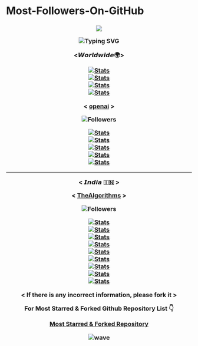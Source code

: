 # Most-Followers-On-GitHub


<h3 align="center">

![](https://capsule-render.vercel.app/api?type=waving&color=gradient&height=150&section=header)

<p align="center">
  <div align="center">
    <img
        src="https://readme-typing-svg.herokuapp.com?font=GlossAndBloom&size=30&duration=4997&color=993300&background=FF673200&center=true&vCenter=true&lines=MOST+FOLLOWERS+;ON+GITHUB+;"
            alt="Typing SVG"
        />
    </a>
</p>
</div>

<𝙒𝙤𝙧𝙡𝙙𝙬𝙞𝙙𝙚🌍>

[![Stats](https://github-stats-alpha.vercel.app/api/?username=torvalds&cc=fff&tc=DF7431&ic=DF7431 "Stats")](https://github.com/torvalds "Stats")
</br> 
[![Stats](https://github-stats-alpha.vercel.app/api/?username=yyx990803&cc=fff&tc=DF7431&ic=DF7431 "Stats")](https://github.com/yyx990803 "Stats")
</br> 
[![Stats](https://github-stats-alpha.vercel.app/api/?username=gustavoguanabara&cc=fff&tc=DF7431&ic=DF7431 "Stats")](https://github.com/gustavoguanabara "Stats")
</br> 
[![Stats](https://github-stats-alpha.vercel.app/api/?username=gaearon&cc=fff&tc=DF7431&ic=DF7431 "Stats")](https://github.com/gaearon "Stats")

< [openai](https://github.com/openai) >

![Followers](https://img.shields.io/badge/dynamic/json?logo=github&label=Followers&labelColor=282c34&color=181717&query=%24.data.totalSubs&url=https%3A%2F%2Fapi.spencerwoo.com%2Fsubstats%2F%3Fsource%3Dgithub%26queryKey%3Dopenai&longCache=true)

[![Stats](https://github-stats-alpha.vercel.app/api/?username=peng-zhihui&cc=fff&tc=DF7431&ic=DF7431 "Stats")](https://github.com/peng-zhihui "Stats")
</br>
[![Stats](https://github-stats-alpha.vercel.app/api/?username=ruanyf&cc=fff&tc=DF7431&ic=DF7431 "Stats")](https://github.com/ruanyf "Stats")
</br> 
[![Stats](https://github-stats-alpha.vercel.app/api/?username=bradtraversy&cc=fff&tc=DF7431&ic=DF7431 "Stats")](https://github.com/bradtraversy "Stats")
</br> 
[![Stats](https://github-stats-alpha.vercel.app/api/?username=sindresorhus&cc=fff&tc=DF7431&ic=DF7431 "Stats")](https://github.com/sindresorhus "Stats")
</br> 
[![Stats](https://github-stats-alpha.vercel.app/api/?username=JakeWharton&cc=fff&tc=DF7431&ic=DF7431 "Stats")](https://github.com/JakeWharton "Stats")
</br> 


-------------------------------------------------------------------------------------------------------------------------------------------------------------


< 𝙄𝙣𝙙𝙞𝙖 🇮🇳 >

< [TheAlgorithms](https://github.com/TheAlgorithms) >

![Followers](https://img.shields.io/badge/dynamic/json?logo=github&label=Followers&labelColor=282c34&color=181717&query=%24.data.totalSubs&url=https%3A%2F%2Fapi.spencerwoo.com%2Fsubstats%2F%3Fsource%3Dgithub%26queryKey%3DTheAlgorithms&longCache=true)

[![Stats](https://github-stats-alpha.vercel.app/api/?username=krishnaik06&cc=fff&tc=DF7431&ic=DF7431 "Stats")](https://github.com/krishnaik06 "Stats")
</br> 
[![Stats](https://github-stats-alpha.vercel.app/api/?username=hiteshchoudhary&cc=fff&tc=DF7431&ic=DF7431 "Stats")](https://github.com/hiteshchoudhary "Stats")
</br> 
[![Stats](https://github-stats-alpha.vercel.app/api/?username=in28minutes&cc=fff&tc=DF7431&ic=DF7431 "Stats")](https://github.com/in28minutes "Stats")
</br> 
[![Stats](https://github-stats-alpha.vercel.app/api/?username=gopinav&cc=fff&tc=DF7431&ic=DF7431 "Stats")](https://github.com/gopinav "Stats")
</br> 
[![Stats](https://github-stats-alpha.vercel.app/api/?username=anuraghazra&cc=fff&tc=DF7431&ic=DF7431 "Stats")](https://github.com/anuraghazra "Stats")
</br> 
[![Stats](https://github-stats-alpha.vercel.app/api/?username=iampawan&cc=fff&tc=DF7431&ic=DF7431 "Stats")](https://github.com/iampawan "Stats")
</br> 
[![Stats](https://github-stats-alpha.vercel.app/api/?username=noob-hackers&cc=fff&tc=DF7431&ic=DF7431 "Stats")](https://github.com/noob-hackers "Stats")
</br> 
[![Stats](https://github-stats-alpha.vercel.app/api/?username=s0md3v&cc=fff&tc=DF7431&ic=DF7431 "Stats")](https://github.com/s0md3v"Stats")
</br> 
[![Stats](https://github-stats-alpha.vercel.app/api/?username=amitshekhariitbhu&cc=fff&tc=DF7431&ic=DF7431 "Stats")](https://github.com/amitshekhariitbhu "Stats")
</br> 

< If there is any incorrect information, please fork it >
  
 For Most Starred & Forked Github Repository List 👇

  [Most Starred & Forked Repository](https://github.com/yashu1wwww/Most-Starred-And-Forked-GitHub-Repositories) 
 
 ![wave](https://user-images.githubusercontent.com/65462564/225171686-93c2fd4b-ced4-4602-85e4-13deacf4af62.svg)

  
  
